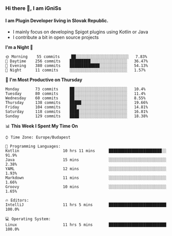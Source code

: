 ### Hi there 👋, I am iGniSs

#### I am Plugin Developer living in Slovak Republic.
- I mainly focus on developing Spigot plugins using Kotlin or Java
- I contribute a bit in open source projects

<!--START_SECTION:waka-->
**I'm a Night 🦉** 

```text
🌞 Morning    55 commits     ██░░░░░░░░░░░░░░░░░░░░░░░   7.83% 
🌆 Daytime    256 commits    █████████░░░░░░░░░░░░░░░░   36.47% 
🌃 Evening    380 commits    █████████████░░░░░░░░░░░░   54.13% 
🌙 Night      11 commits     ░░░░░░░░░░░░░░░░░░░░░░░░░   1.57%

```
📅 **I'm Most Productive on Thursday** 

```text
Monday       73 commits     ██░░░░░░░░░░░░░░░░░░░░░░░   10.4% 
Tuesday      80 commits     ██░░░░░░░░░░░░░░░░░░░░░░░   11.4% 
Wednesday    60 commits     ██░░░░░░░░░░░░░░░░░░░░░░░   8.55% 
Thursday     138 commits    █████░░░░░░░░░░░░░░░░░░░░   19.66% 
Friday       104 commits    ███░░░░░░░░░░░░░░░░░░░░░░   14.81% 
Saturday     118 commits    ████░░░░░░░░░░░░░░░░░░░░░   16.81% 
Sunday       129 commits    ████░░░░░░░░░░░░░░░░░░░░░   18.38%

```


📊 **This Week I Spent My Time On** 

```text
⌚︎ Time Zone: Europe/Budapest

💬 Programming Languages: 
Kotlin                   10 hrs 11 mins      ███████████████████████░░   91.9% 
Java                     15 mins             ░░░░░░░░░░░░░░░░░░░░░░░░░   2.38% 
YAML                     12 mins             ░░░░░░░░░░░░░░░░░░░░░░░░░   1.93% 
Markdown                 11 mins             ░░░░░░░░░░░░░░░░░░░░░░░░░   1.66% 
Groovy                   10 mins             ░░░░░░░░░░░░░░░░░░░░░░░░░   1.65%

🔥 Editors: 
IntelliJ                 11 hrs 5 mins       █████████████████████████   100.0%

💻 Operating System: 
Linux                    11 hrs 5 mins       █████████████████████████   100.0%

```


<!--END_SECTION:waka-->